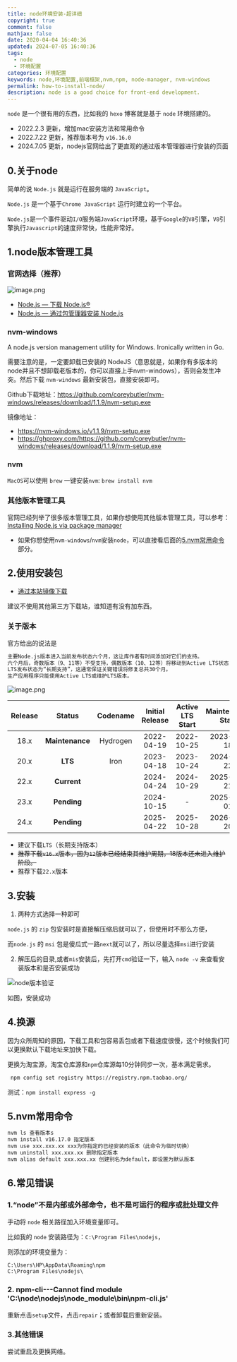 ```yaml
---
title: node环境安装-超详细
copyright: true
comment: false
mathjax: false
date: 2020-04-04 16:40:36
updated: 2024-07-05 16:40:36
tags:
  - node
  - 环境配置
categories: 环境配置
keywords: node,环境配置,前端框架,nvm,npm, node-manager, nvm-windows
permalink: how-to-install-node/
description: node is a good choice for front-end development.
---
```

`node` 是一个很有用的东西，比如我的 `hexo` 博客就是基于 `node` 环境搭建的。

- 2022.2.3 更新，增加mac安装方法和常用命令
- 2022.7.22 更新，推荐版本号为 `v16.16.0`
- 2024.7.05 更新，nodejs官网给出了更直观的通过版本管理器进行安装的页面
<!-- more -->

## 0.关于node

简单的说 `Node.js` 就是运行在服务端的 `JavaScript`。

`Node.js` 是一个基于`Chrome JavaScript` 运行时建立的一个平台。

`Node.js`是一个事件驱动`I/O`服务端`JavaScript`环境，基于`Google`的`V8`引擎，`V8`引擎执行`Javascript`的速度非常快，性能非常好。

## 1.node版本管理工具

### 官网选择（推荐）
![image.png](https://img.tucang.cc/api/image/show/5005b24d5a49fda2c46a49669d2d3861)


- [Node.js — 下载 Node.js®](https://nodejs.org/zh-cn/download/package-manager)
- [Node.js — 通过包管理器安装 Node.js](https://nodejs.org/zh-cn/download/package-manager/all)

### nvm-windows

A node.js version management utility for Windows. Ironically written in Go.

需要注意的是，一定要卸载已安装的 NodeJS（意思就是，如果你有多版本的node并且不想卸载老版本的，你可以直接上手nvm-windows），否则会发生冲突。然后下载 `nvm-windows` 最新安装包，直接安装即可。

Github下载地址：<https://github.com/coreybutler/nvm-windows/releases/download/1.1.9/nvm-setup.exe>

镜像地址：

- <https://nvm-windows.io/v1.1.9/nvm-setup.exe>
- <https://ghproxy.com/https://github.com/coreybutler/nvm-windows/releases/download/1.1.9/nvm-setup.exe>

### nvm

`MacOS`可以使用 `brew` 一键安装`nvm`: `brew install nvm`

### 其他版本管理工具

官网已经列举了很多版本管理工具，如果你想使用其他版本管理工具，可以参考：[Installing Node.js via package manager](https://nodejs.org/en/download/package-manager/#installing-node-js-via-package-manager)

- 如果你想使用`nvm-windows`/`nvm`安装`node`，可以直接看后面的[5.nvm常用命令](./#5.nvm常用命令)部分。

## 2.使用安装包

- [通过本站镜像下载](https://files.catbox.moe/lnhsc4.pkg)

建议不使用其他第三方下载站，谁知道有没有加东西。

### 关于版本

官方给出的说法是

```txt
主要Node.js版本进入当前发布状态六个月，这让库作者有时间添加对它们的支持。
六个月后，奇数版本（9、11等）不受支持，偶数版本（10、12等）将移动到Active LTS状态，并可供一般使用。
LTS发布状态为“长期支持”，这通常保证关键错误将修复总共30个月。
生产应用程序只能使用Active LTS或维护LTS版本。
```

![image.png](https://img.tucang.cc/api/image/show/8ebfe8c27e15beff5474cd8a32d1df4d)

| Release |     Status      | Codename | Initial Release | Active LTS Start | Maintenance Start | End-of-life |
| :-----: | :-------------: | :------: | :-------------: | :--------------: | :---------------: | :---------: |
|  18.x   | **Maintenance** | Hydrogen |   2022-04-19    |    2022-10-25    |    2023-10-18     | 2025-04-30  |
|  20.x   |     **LTS**     |   Iron   |   2023-04-18    |    2023-10-24    |    2024-10-22     | 2026-04-30  |
|  22.x   |   **Current**   |          |   2024-04-24    |    2024-10-29    |    2025-10-21     | 2027-04-30  |
|  23.x   |   **Pending**   |          |   2024-10-15    |        -         |    2025-04-01     | 2025-06-01  |
|  24.x   |   **Pending**   |          |   2025-04-22    |    2025-10-28    |    2026-10-20     | 2028-04-30  |

- 建议下载`LTS`（长期支持版本）
- ~~推荐下载`v16.x`版本，因为`12`版本已经结束其维护周期，18版本还未进入维护阶段。~~
- 推荐下载`22.x`版本

## 3.安装

1. 两种方式选择一种即可

`node.js` 的 `zip` 包安装时是直接解压缩后就可以了，但使用时不那么方便，

而`node.js` 的 `msi` 包是傻瓜式一路`next`就可以了，所以尽量选择`msi`进行安装

2. 解压后的目录,或者`mis`安装后，先打开`cmd`验证一下，输入 `node -v` 来查看安装版本和是否安装成功

![node版本验证](https://cdn.zyha.cn/blog/20220722004821.png?x-oss-process=style/blog)

如图，安装成功

## 4.换源

因为众所周知的原因，下载工具和包容易丢包或者下载速度很慢，这个时候我们可以更换默认下载地址来加快下载。

更换为淘宝源，淘宝仓库源和`npm`仓库源每10分钟同步一次，基本满足需求。

```bash
 npm config set registry https://registry.npm.taobao.org/
 ```

测试：`npm install express -g`

## 5.nvm常用命令

```bash
nvm ls 查看版本s
nvm install v16.17.0 指定版本
nvm use xxx.xxx.xx xxx为你指定的已经安装的版本（此命令为临时切换）
nvm uninstall xxx.xxx.xx 删除指定版本
nvm alias default xxx.xxx.xx 创建别名为default，即设置为默认版本
```

## 6.常见错误

### 1.“node”不是内部或外部命令，也不是可运行的程序或批处理文件

手动将 `node` 相关路径加入环境变量即可。

比如我的 `node` 安装路径为：`C:\Program Files\nodejs`，

则添加的环境变量为：

```txt
C:\Users\HP\AppData\Roaming\npm
C:\Program Files\nodejs\
```

### 2. npm-cli---Cannot find module 'C:\node\nodejs\node_module\bin\npm-cli.js'

重新点击`setup`文件，点击`repair`；或者卸载后重新安装。

### 3.其他错误

尝试重启及更换网络。
